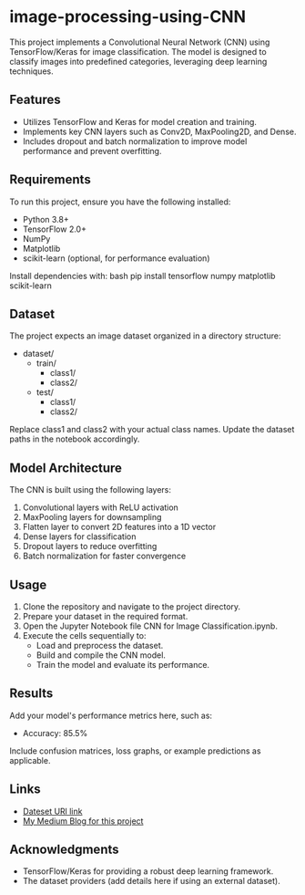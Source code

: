# image-processing-using-CNN


This project implements a Convolutional Neural Network (CNN) using TensorFlow/Keras for image classification. The model is designed to classify images into predefined categories, leveraging deep learning techniques.

## Features
- Utilizes TensorFlow and Keras for model creation and training.
- Implements key CNN layers such as Conv2D, MaxPooling2D, and Dense.
- Includes dropout and batch normalization to improve model performance and prevent overfitting.

## Requirements
To run this project, ensure you have the following installed:
- Python 3.8+
- TensorFlow 2.0+
- NumPy
- Matplotlib
- scikit-learn (optional, for performance evaluation)

Install dependencies with:
bash
pip install tensorflow numpy matplotlib scikit-learn


## Dataset
The project expects an image dataset organized in a directory structure:

- dataset/
  - train/
    - class1/
    - class2/
  - test/
    - class1/
    - class2/

Replace class1 and class2 with your actual class names. Update the dataset paths in the notebook accordingly.

## Model Architecture
The CNN is built using the following layers:
1. Convolutional layers with ReLU activation
2. MaxPooling layers for downsampling
3. Flatten layer to convert 2D features into a 1D vector
4. Dense layers for classification
5. Dropout layers to reduce overfitting
6. Batch normalization for faster convergence

## Usage
1. Clone the repository and navigate to the project directory.
2. Prepare your dataset in the required format.
3. Open the Jupyter Notebook file CNN for Image Classification.ipynb.
4. Execute the cells sequentially to:
   - Load and preprocess the dataset.
   - Build and compile the CNN model.
   - Train the model and evaluate its performance.

## Results
Add your model's performance metrics here, such as:
- Accuracy: 85.5%

Include confusion matrices, loss graphs, or example predictions as applicable.

## Links
- [Dateset URl link]([https://drive.google.com/drive/folders/1weohtLncBZtJu3K7Nxg_lhG1Di31HwBx?usp=sharing](https://drive.google.com/drive/folders/18kJQaZ7fjqd9CWchJXKu8jys7Pj0fN4T?usp=sharing))
- [My Medium Blog for this project]([https://medium.com/@saminyeaser1/image-classification-using-cnn-d1c4f27cc700](https://medium.com/@mdelhamrobbani/image-classification-using-cnn-d9f8271db4ec))

## Acknowledgments
- TensorFlow/Keras for providing a robust deep learning framework.
- The dataset providers (add details here if using an external dataset).
